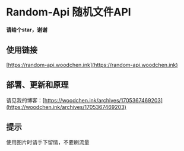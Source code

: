 # Random-Api 随机文件API

**请给个star，谢谢**

## 使用链接

[https://random-api.woodchen.ink](https://random-api.woodchen.ink)

## 部署、更新和原理

请见我的博客：[https://woodchen.ink/archives/1705367469203](https://woodchen.ink/archives/1705367469203)

## 提示

使用图片时请手下留情，不要刷流量
                
